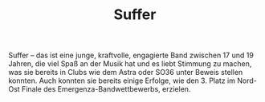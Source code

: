 ﻿---
layout: band
title: Suffer
website: https://www.facebook.com/SufferBerlin/
style: Melodic-Meta
logo: suffer_logo.jpg
picture: suffer_band.png
year: 2017
day: friday
stagetime: Freitag, 07. Juli 2017, 21:00 Uhr
vimeo:
youtube: vD6jIP7fheU
spotify: 
soudcloud: 
bandcamp: 
flickr: 
---
Suffer – das ist eine junge, kraftvolle, engagierte Band zwischen 17 und 19 Jahren, die viel Spaß an der Musik hat und es liebt Stimmung zu machen, was sie bereits in Clubs wie dem Astra oder SO36 unter Beweis stellen konnten. Auch konnten sie bereits einige Erfolge, wie den 3. Platz im Nord-Ost Finale des Emergenza-Bandwettbewerbs, erzielen.